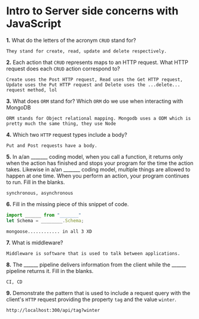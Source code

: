 # Intro to Server side concerns with JavaScript

**1.** What do the letters of the acronym `CRUD` stand for?
<!-- enter you answer in the space below -->
```
They stand for create, read, update and delete respectively. 
```
**2.** Each action that `CRUD` represents maps to an HTTP request. What HTTP request does each `CRUD` action correspond to?
<!-- enter you answer in the space below -->
```
Create uses the Post HTTP request, Read uses the Get HTTP request, Update uses the Put HTTP request and Delete uses the ...delete... request method, lol
```
**3.** What does `ORM` stand for? Which `ORM` do we use when interacting with MongoDB
<!-- enter you answer in the space below -->
```
ORM stands for Object relational mapping. Mongodb uses a ODM which is pretty much the same thing, they use Node
```
**4.** Which two `HTTP` request types include a body?
<!-- enter you answer in the space below -->
```
Put and Post requests have a body. 
```
**5.** In a/an _______ coding model, when you call a function, it returns only when the action has finished and stops your program for the time the action takes. Likewise in a/an _______ coding model, multiple things are allowed to happen at one time. When you perform an action, your program continues to run.  Fill in the blanks.
<!-- enter you answer in the space below -->
```
synchronous, asynchronous
```

**6.** Fill in the missing piece of this snippet of code.
```js
import ______ from "_______"
let Schema = ________.Schema;
```
<!-- enter you answer in the space below -->
```
mongoose............ in all 3 XD
```
**7.** What is middleware?
<!-- enter you answer in the space below -->
```
Middleware is software that is used to talk between applications. 
```
**8.** The ______ pipeline delivers information from the client while the ______ pipeline returns it. Fill in the blanks. 
<!-- enter you answer in the space below -->
```
CI, CD
```
**9.** 
Demonstrate the pattern that is used to include a request query with the client's `HTTP` request providing the property `tag` and the value `winter`.
<!-- enter you answer in the space below -->
```
http://localhost:300/api/tag?winter
```